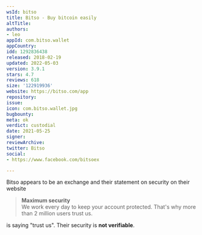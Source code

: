```yaml
---
wsId: bitso
title: Bitso - Buy bitcoin easily
altTitle: 
authors:
- leo
appId: com.bitso.wallet
appCountry: 
idd: 1292836438
released: 2018-02-19
updated: 2022-05-03
version: 3.9.1
stars: 4.7
reviews: 618
size: '122919936'
website: https://bitso.com/app
repository: 
issue: 
icon: com.bitso.wallet.jpg
bugbounty: 
meta: ok
verdict: custodial
date: 2021-05-25
signer: 
reviewArchive: 
twitter: Bitso
social:
- https://www.facebook.com/bitsoex

---
```


Bitso appears to be an exchange and their statement on security on their website

> **Maximum security**<br>
  We work every day to keep your account protected. That's why more than 2
  million users trust us.

is saying "trust us". Their security is **not verifiable**.
